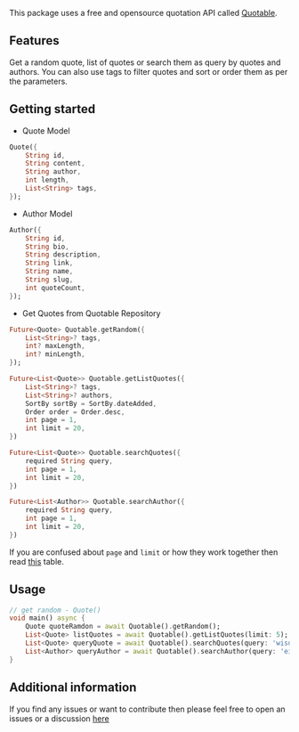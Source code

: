 <!-- 
This README describes the package. If you publish this package to pub.dev,
this README's contents appear on the landing page for your package.

For information about how to write a good package README, see the guide for
[writing package pages](https://dart.dev/guides/libraries/writing-package-pages). 

For general information about developing packages, see the Dart guide for
[creating packages](https://dart.dev/guides/libraries/create-library-packages)
and the Flutter guide for
[developing packages and plugins](https://flutter.dev/developing-packages). 
-->

This package uses a free and opensource quotation API called [Quotable](https://github.com/lukePeavey/quotable).

## Features

Get a random quote, list of quotes or search them as query by quotes and authors. You can also use tags to filter quotes and sort or order them as per the parameters.

## Getting started

- Quote Model
```dart
Quote({
    String id,
    String content,
    String author,
    int length,
    List<String> tags,
});
```

- Author Model
```dart
Author({
    String id,
    String bio,
    String description,
    String link,
    String name,
    String slug,
    int quoteCount,
});
```

- Get Quotes from Quotable Repository
```dart
Future<Quote> Quotable.getRandom({
    List<String>? tags, 
    int? maxLength, 
    int? minLength,
});

Future<List<Quote>> Quotable.getListQuotes({
    List<String>? tags,
    List<String>? authors,
    SortBy sortBy = SortBy.dateAdded,
    Order order = Order.desc,
    int page = 1,
    int limit = 20,
})

Future<List<Quote>> Quotable.searchQuotes({
    required String query,
    int page = 1,
    int limit = 20,
})

Future<List<Author>> Quotable.searchAuthor({
    required String query,
    int page = 1,
    int limit = 20,
})
```

If you are confused about `page` and `limit` or how they work together then read [this](https://github.com/lukePeavey/quotable#list-quotes) table.

## Usage

```dart
// get random - Quote()
void main() async {
    Quote quoteRamdon = await Quotable().getRandom();
    List<Quote> listQuotes = await Quotable().getListQuotes(limit: 5);
    List<Quote> queryQuote = await Quotable().searchQuotes(query: 'wisdom', limit: 5);
    List<Author> queryAuthor = await Quotable().searchAuthor(query: 'einstein');
}
```

## Additional information

If you find any issues or want to contribute then please feel free to open an issues or a discussion [here](https://github.com/gaganyadav80/quotable)

